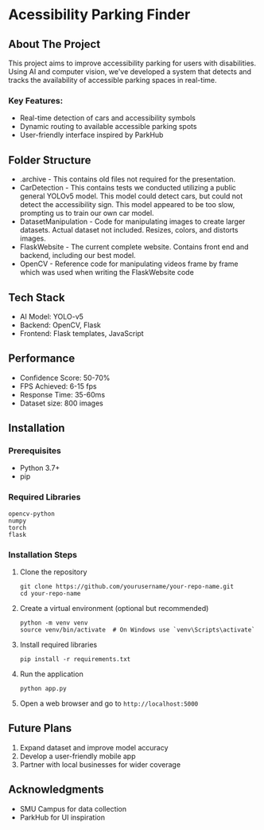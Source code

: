 # Acessibility Parking Finder

## About The Project
This project aims to improve accessibility parking for users with disabilities. Using AI and computer vision, we've developed a system that detects and tracks the availability of accessible parking spaces in real-time.

### Key Features:
- Real-time detection of cars and accessibility symbols
- Dynamic routing to available accessible parking spots
- User-friendly interface inspired by ParkHub

## Folder Structure
- .archive - This contains old files not required for the presentation.
- CarDetection - This contains tests we conducted utilizing a public general YOLOv5 model. This model could detect cars, but could not detect the accessibility sign. This model appeared to be too slow, prompting us to train our own car model.
- DatasetManipulation - Code for manipulating images to create larger datasets. Actual dataset not included. Resizes, colors, and distorts images.
- FlaskWebsite - The current complete website. Contains front end and backend, including our best model.
- OpenCV - Reference code for manipulating videos frame by frame which was used when writing the FlaskWebsite code

## Tech Stack
- AI Model: YOLO-v5
- Backend: OpenCV, Flask
- Frontend: Flask templates, JavaScript

## Performance
- Confidence Score: 50-70%
- FPS Achieved: 6-15 fps
- Response Time: 35-60ms
- Dataset size: 800 images

## Installation

### Prerequisites

- Python 3.7+
- pip

### Required Libraries

```
opencv-python
numpy
torch
flask
```

### Installation Steps

1. Clone the repository
   ```
   git clone https://github.com/yourusername/your-repo-name.git
   cd your-repo-name
   ```

2. Create a virtual environment (optional but recommended)
   ```
   python -m venv venv
   source venv/bin/activate  # On Windows use `venv\Scripts\activate`
   ```

3. Install required libraries
   ```
   pip install -r requirements.txt
   ```

4. Run the application
   ```
   python app.py
   ```

5. Open a web browser and go to `http://localhost:5000`

## Future Plans

1. Expand dataset and improve model accuracy
2. Develop a user-friendly mobile app
3. Partner with local businesses for wider coverage

## Acknowledgments

- SMU Campus for data collection
- ParkHub for UI inspiration
